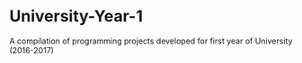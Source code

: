 # University-Year-1
A compilation of programming projects developed for first year of University (2016-2017)
